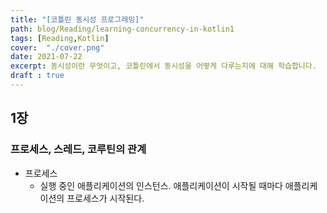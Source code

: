 ```yaml
---
title: "[코틀린 동시성 프로그래밍]"
path: blog/Reading/learning-concurrency-in-kotlin1
tags: [Reading,Kotlin]
cover:  "./cover.png"
date: 2021-07-22
excerpt: 동시성이란 무엇이고, 코틀린에서 동시성을 어떻게 다루는지에 대해 학습합니다.
draft : true
---
```


## 1장 

### 프로세스, 스레드, 코루틴의 관계 

* 프로세스 
    * 실행 중인 애플리케이션의 인스턴스. 애플리케이션이 시작될 때마다 애플리케이션의 프로세스가 시작된다.

